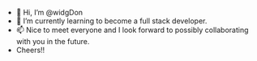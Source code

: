 - 👋 Hi, I’m @widgDon
- 🌱 I’m currently learning to become a full stack developer.
- 📫 Nice to meet everyone and I look forward to possibly collaborating with you in the future.
- Cheers!!

<!---
widgDon/widgDon is a ✨ special ✨ repository because its `README.md` (this file) appears on your GitHub profile.
You can click the Preview link to take a look at your changes.
--->
